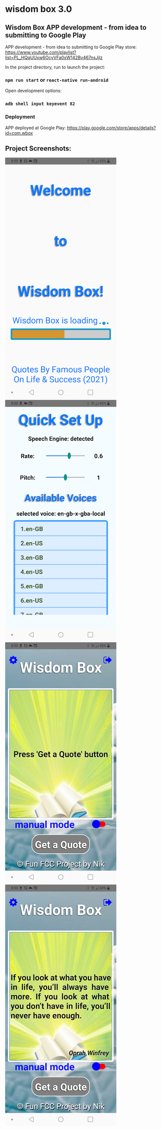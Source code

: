 # wisdom box 3.0

## Wisdom Box APP development - from idea to submitting to Google Play

APP development - from idea to submitting to Google Play store: https://www.youtube.com/playlist?list=PL_HQqUUxw6OcyVFa0xW142Bv467nsJjlz

In the project directory, run to launch the project:

### `npm run start` or `react-native run-android`

Open development options:
### `adb shell input keyevent 82`

### Deployment

APP deployed at Google Play: https://play.google.com/store/apps/details?id=com.wbox

## Project Screenshots:
![screenshot 1](screenshots/welcomepage.png "project screenshot")
![screenshot 2](screenshots/settingspage.png "project screenshot")
![screenshot 3](screenshots/mainapppageone.png "project screenshot")
![screenshot 3](screenshots/mainapppagetwo.png "project screenshot")

